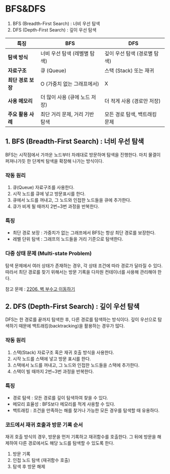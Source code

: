 # BFS&DFS
1. BFS (Breadth-First Search) : 너비 우선 탐색  
2. DFS (Depth-First Search) : 깊이 우선 탐색

| **특징**         | **BFS**                   | **DFS**                |
|-----------------|--------------------------|-------------------------|
| **탐색 방식**     | 너비 우선 탐색 (레벨별 탐색)    | 깊이 우선 탐색 (경로별 탐색)  |
| **자료구조**      | 큐 (Queue)                | 스택 (Stack) 또는 재귀     |
| **최단 경로 보장** | O (가중치 없는 그래프에서)     | X                       |
| **사용 메모리**    | 더 많이 사용 (큐에 노드 저장)  | 더 적게 사용 (경로만 저장)    |
| **주요 활용 사례** | 최단 거리 문제, 거리 기반 탐색  | 모든 경로 탐색, 백트래킹 문제  |

## 1. BFS (Breadth-First Search) : 너비 우선 탐색
BFS는 시작점에서 가까운 노드부터 차례대로 방문하며 탐색을 진행한다. 마치 물결이 퍼져나가듯 한 단계씩 탐색을 확장해 나가는 방식이다.

### 작동 원리
1. 큐(Queue) 자료구조를 사용한다.
2. 시작 노드를 큐에 넣고 방문표시를 한다.
3. 큐에서 노드를 꺼내고, 그 노드와 인접한 노드들을 큐에 추가한다.
4. 큐가 비게 될 때까지 2번~3번 과정을 반복한다.

### 특징
- 최단 경로 보장 : 가중치가 없는 그래프에서 BFS는 항상 최단 경로를 보장한다.
- 레벨 단위 탐색 : 그래프의 노드들을 거리 기준으로 탐색한다.

### 다중 상태 문제 (Multi-state Problem)
탐색 문제에서 여러 상태가 존재하는 경우, 각 상태 조건에 따라 경로가 달라질 수 있다. 따라서 최단 경로를 찾기 위해서는 방문 기록을 다차원 컨테이너를 사용해 관리해야 한다.

참고 문제 : [2206. 벽 부수고 이동하기](https://github.com/AHEAD94/cs-notes/tree/main/Algorithms/BFS%26DFS/2206.%20%EB%B2%BD%20%EB%B6%80%EC%88%98%EA%B3%A0%20%EC%9D%B4%EB%8F%99%ED%95%98%EA%B8%B0/)

## 2. DFS (Depth-First Search) : 깊이 우선 탐색
DFS는 한 경로를 끝까지 탐색한 후, 다른 경로를 탐색하는 방식이다. 깊이 우선으로 탐색하기 때문에 백트래킹(backtracking)을 활용하는 경우가 많다.

### 작동 원리
1. 스택(Stack) 자료구조 혹은 재귀 호출 방식을 사용한다.
2. 시작 노드를 스택에 넣고 방문 표시를 한다.
3. 스택에서 노드를 꺼내고, 그 노드와 인접한 노드들을 스택에 추가한다.
4. 스택이 빌 때까지 2번~3번 과정을 반복한다.

### 특징
- 경로 탐색 : 모든 경로를 깊이 탐색하여 찾을 수 있다.
- 메모리 효율성 : BFS보다 메모리를 적게 사용할 수 있다.
- 백트래킹 : 조건을 만족하는 해를 찾거나 가능한 모든 경우를 탐색할 때 유용하다.

### 코드에서 재귀 호출과 방문 기록 순서
재귀 호출 방식의 경우, 방문을 먼저 기록하고 재귀함수를 호출한다. 그 뒤에 방문을 해제하여 다른 경로에서도 해당 노드를 탐색할 수 있도록 한다. 
1. 방문 기록
2. 인접 노드 탐색 (재귀함수 호출)
3. 탐색 후 방문 해제
